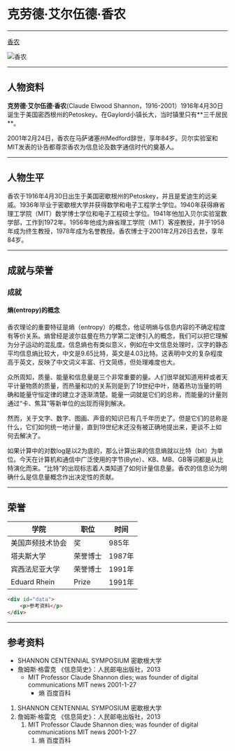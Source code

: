 <!--一级标题：-->
# 克劳德·艾尔伍德·香农

<!--分隔线：-->

---

<!--超链接：-->
[香农](https://baike.baidu.com/item/%E5%85%8B%E5%8A%B3%E5%BE%B7%C2%B7%E8%89%BE%E5%B0%94%E4%BC%8D%E5%BE%B7%C2%B7%E9%A6%99%E5%86%9C)

<!--图像：-->
![香农](images/xiangnong.jpg)

---

<!--二级标题：-->
## 人物资料

<!--强调和转义：-->
**克劳德·艾尔伍德·香农**(Claude Elwood Shannon，1916-2001）1916年4月30日诞生于美国密西根州的Petoskey。在Gaylord小镇长大，当时镇里只有\*\*三千居民**。
<!--段落：-->

2001年2月24日，香农在马萨诸塞州Medford辞世，享年84岁。贝尔实验室和MIT发表的讣告都尊崇香农为信息论及数字通信时代的奠基人。

---

## 人物生平

香农于1916年4月30日出生于美国密歇根州的Petoskey，并且是爱迪生的远亲戚。1936年毕业于密歇根大学并获得数学和电子工程学士学位。1940年获得麻省理工学院（MIT）数学博士学位和电子工程硕士学位。1941年他加入贝尔实验室数学部，工作到1972年。1956年他成为麻省理工学院（MIT）客座教授，并于1958年成为终生教授，1978年成为名誉教授。香农博士于2001年2月26日去世，享年84岁。

---

## 成就与荣誉

<!--三级标题：-->
### 成就

<!--四级标题：-->
#### 熵(entropy)的概念

香农理论的重要特征是熵（entropy）的概念，他证明熵与信息内容的不确定程度有等价关系。熵曾经是波尔兹曼在热力学第二定律引入的概念，我们可以把它理解为分子运动的混乱度。信息熵也有类似意义，例如在中文信息处理时，汉字的静态平均信息熵比较大，中文是9.65比特，英文是4.03比特。这表明中文的复杂程度高于英文，反映了中文词义丰富、行文简练，但处理难度也大。

众所周知，质量、能量和信息量是三个非常重要的量。人们很早就知道用秤或者天平计量物质的质量，而热量和功的关系则是到了19世纪中叶，随着热功当量的明确和能量守恒定律的建立才逐渐清楚。能量一词就是它们的总称，而能量的计量则通过“卡、焦耳”等新单位的出现而得到解决。

然而，关于文字、数字、图画、声音的知识已有几千年历史了。但是它们的总称是什么，它们如何统一地计量，直到19世纪末还没有被正确地提出来，更谈不上如何去解决了。

如果计算中的对数log是以2为底的，那么计算出来的信息熵就以比特（bit）为单位。今天在计算机和通信中广泛使用的字节(Byte）、KB、MB、GB等词都是从比特演化而来。“比特”的出现标志着人类知道了如何计量信息量。香农的信息论为明确什么是信息量概念作出决定性的贡献。

---

## 荣誉

<!--表格-->
学院 | 职位 | 时间
----|-----|------
美国声频技术协会 | 奖 | 985年
塔夫斯大学 | 荣誉博士 | 1987年
宾西法尼亚大学 | 荣誉博士 | 1991年
Eduard Rhein | Prize | 1991年

<!--代码块：-->
```html
<div id="data">
    <p>参考资料</p>
</div>
```

---

## 参考资料

<!--无序列表：-->
* SHANNON CENTENNIAL SYMPOSIUM 密歇根大学
* 詹姆斯·格雷克 《信息简史》：人民邮电出版社，2013
    * MIT Professor Claude Shannon dies; was founder of digital communications MIT news 2001-1-27
         * 熵 百度百科

<!--有序列表：-->
1. SHANNON CENTENNIAL SYMPOSIUM 密歇根大学
1. 詹姆斯·格雷克 《信息简史》：人民邮电出版社，2013
    1. MIT Professor Claude Shannon dies; was founder of digital communications MIT news 2001-1-27
        1. 熵 百度百科
